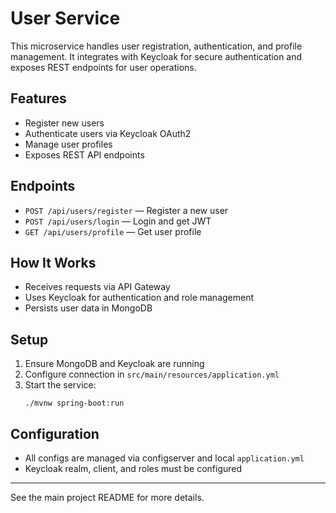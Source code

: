 # User Service

This microservice handles user registration, authentication, and profile management. It integrates with Keycloak for secure authentication and exposes REST endpoints for user operations.

## Features
- Register new users
- Authenticate users via Keycloak OAuth2
- Manage user profiles
- Exposes REST API endpoints

## Endpoints
- `POST /api/users/register` — Register a new user
- `POST /api/users/login` — Login and get JWT
- `GET /api/users/profile` — Get user profile

## How It Works
- Receives requests via API Gateway
- Uses Keycloak for authentication and role management
- Persists user data in MongoDB

## Setup
1. Ensure MongoDB and Keycloak are running
2. Configure connection in `src/main/resources/application.yml`
3. Start the service:
   ```
   ./mvnw spring-boot:run
   ```

## Configuration
- All configs are managed via configserver and local `application.yml`
- Keycloak realm, client, and roles must be configured

---
See the main project README for more details.

